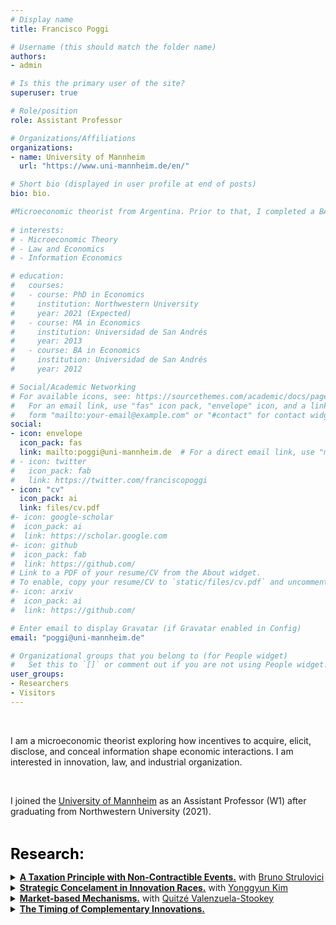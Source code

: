 ```yaml
---
# Display name
title: Francisco Poggi

# Username (this should match the folder name)
authors:
- admin

# Is this the primary user of the site?
superuser: true

# Role/position
role: Assistant Professor

# Organizations/Affiliations
organizations:
- name: University of Mannheim
  url: "https://www.uni-mannheim.de/en/"

# Short bio (displayed in user profile at end of posts)
bio: bio.

#Microeconomic theorist from Argentina. Prior to that, I completed a BA and MA at [Universidad de San Andrés](https://www.udesa.edu.ar/departamento-de-economia) and received my Ph.D. from Northwestern University.
 
# interests:
# - Microeconomic Theory
# - Law and Economics
# - Information Economics

# education:
#   courses:
#   - course: PhD in Economics
#     institution: Northwestern University
#     year: 2021 (Expected)
#   - course: MA in Economics
#     institution: Universidad de San Andrés
#     year: 2013
#   - course: BA in Economics
#     institution: Universidad de San Andrés
#     year: 2012

# Social/Academic Networking
# For available icons, see: https://sourcethemes.com/academic/docs/page-builder/#icons
#   For an email link, use "fas" icon pack, "envelope" icon, and a link in the
#   form "mailto:your-email@example.com" or "#contact" for contact widget.
social:
- icon: envelope
  icon_pack: fas
  link: mailto:poggi@uni-mannheim.de  # For a direct email link, use "mailto:fpoggi@u.northwestern.edu".
# - icon: twitter
#   icon_pack: fab
#   link: https://twitter.com/franciscopoggi
- icon: "cv"
  icon_pack: ai
  link: files/cv.pdf
#- icon: google-scholar
#  icon_pack: ai
#  link: https://scholar.google.com
#- icon: github
#  icon_pack: fab
#  link: https://github.com/
# Link to a PDF of your resume/CV from the About widget.
# To enable, copy your resume/CV to `static/files/cv.pdf` and uncomment the lines below.
#- icon: arxiv
#  icon_pack: ai
#  link: https://github.com/

# Enter email to display Gravatar (if Gravatar enabled in Config)
email: "poggi@uni-mannheim.de"

# Organizational groups that you belong to (for People widget)
#   Set this to `[]` or comment out if you are not using People widget.
user_groups:
- Researchers
- Visitors
---
```


<br>

I am a microeconomic theorist exploring how incentives to acquire, elicit, disclose, and conceal information shape economic interactions. I am interested in innovation, law, and industrial organization.

<br>

I joined the <a href="https://www.vwl.uni-mannheim.de/en/" target="_blank">University of Mannheim</a> as an Assistant Professor (W1) after graduating from Northwestern University (2021).

<br>

<font size="5"
          color="black">
          <b>Research:</b> 
        </font>

<!-- A Taxation Principle with Non-contractible Events -->
  <details>
    <summary>
    <b><a href="https://www.franciscopoggi.com/files/taxation.pdf" target="_blank">A Taxation Principle with Non-Contractible Events.</a></b>
    with <a href="https://faculty.wcas.northwestern.edu/bhs675/" target="_blank"> Bruno Strulovici</a>
    </summary>
        Sometimes, eliciting private information is pointless.
  </details>

<!-- Strategic Concelament in Innovation Races -->
  <details>
    <summary>
    <b><a href="https://www.franciscopoggi.com/files/SCIR.pdf" target="_blank">Strategic Concelament in Innovation Races.</a></b>
    with <a href="https://sites.google.com/view/yonggyun-yg-kim/" target="_blank"> Yonggyun Kim</a>
    </summary>
        Firms might not patent intermediate innovations even when this would allow them to capture the whole instrumental social value of the innovation.
  </details>

<!-- Market-based Mechanisms. -->
  <details> 
    <summary>
    <b><a href="https://www.franciscopoggi.com/files/MBM.pdf" target="_blank">Market-based Mechanisms.</a></b> 
    with <a href="http://www.quitzevalenzuelastookey.com" target="_blank"> Quitzé Valenzuela-Stookey</a>
    </summary>
        Can policies use the information contained in market outcomes, when market participants care about the implemented policy?
  </details>        

<!-- The Timing of Complementary Innovations. -->
  <details>
    <summary>
    <b><a href="https://www.franciscopoggi.com/files/TCI.pdf" target="_blank">The Timing of Complementary Innovations.</a></b> 
    </summary>
        Breakthroughs increase the incentives to work on complementary projects, even when the timing is endogenous.
        <!-- This paper studies the dynamic completion of complementary tasks or projects. At each point in time, resources are allocated to projects that are completed as breakthroughs. I solve the problem of efficient dynamic allocation of resources by showing that, for complements, the solution must satisfy a regret-free property. I apply these results to study the problem of innovation when there is uncertainty about the difficulty of innovations. 

        In some cases, the solution involves completing the projects in sequence. In others, it is optimal to work on multiple projects simultaneously. I provide simple conditions that determine the efficient timing of project completion. -->
  </details>

<!-- Liability Design with Information Acquisition -->
  <details>
    <summary>
    <b><a href="https://www.franciscopoggi.com/files/liability.pdf" target="_blank">Liability Design with Information Acquisition.</a></b>
    with <a href="https://faculty.wcas.northwestern.edu/bhs675/" target="_blank"> Bruno Strulovici</a>
    </summary>
        How should an agent who learns about risks be held liable for damages when risks are unknown?
  </details>


<!-- {{% callout note %}}
At some point in the summer, I will join <a href="https://www.vwl.uni-mannheim.de/en/" target="_blank">the University of Mannheim</a> as an Assistant Professor.
{{% /callout %}} -->
